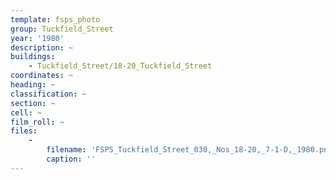 ```yaml
---
template: fsps_photo
group: Tuckfield_Street
year: '1980'
description: ~
buildings:
    - Tuckfield_Street/18-20_Tuckfield_Street
coordinates: ~
heading: ~
classification: ~
section: ~
cell: ~
film_roll: ~
files:
    -
        filename: 'FSPS_Tuckfield_Street_030,_Nos_18-20,_7-1-D,_1980.png'
        caption: ''
---
```

